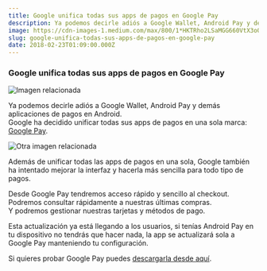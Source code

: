 ```yaml
---
title: Google unifica todas sus apps de pagos en Google Pay
description: Ya podemos decirle adiós a Google Wallet, Android Pay y demás aplicaciones de pagos en Android.
image: https://cdn-images-1.medium.com/max/800/1*HKTRho2LSaMGG660VtX3oQ.png
slug: google-unifica-todas-sus-apps-de-pagos-en-google-pay
date: 2018-02-23T01:09:00.000Z
---
```


### Google unifica todas sus apps de pagos en Google Pay

![Imagen relacionada](https://cdn-images-1.medium.com/max/800/1*HKTRho2LSaMGG660VtX3oQ.png)

Ya podemos decirle adiós a Google Wallet, Android Pay y demás aplicaciones de pagos en Android.  
Google ha decidido unificar todas sus apps de pagos en una sola marca: [Google Pay](https://www.blog.google/topics/shopping-payments/say-hello-to-google-pay/).

![Otra imagen relacionada](https://cdn-images-1.medium.com/max/800/0*lb7qIdPGUrit9R-3)

Además de unificar todas las apps de pagos en una sola, Google también ha intentado mejorar la interfaz y hacerla más sencilla para todo tipo de pagos.

Desde Google Pay tendremos acceso rápido y sencillo al checkout.  
Podremos consultar rápidamente a nuestras últimas compras.  
Y podremos gestionar nuestras tarjetas y métodos de pago.

Esta actualización ya está llegando a los usuarios, si tenías Android Pay en tu dispositivo no tendrás que hacer nada, la app se actualizará sola a Google Pay manteniendo tu configuración.

Si quieres probar Google Pay puedes [descargarla desde aquí](https://play.google.com/store/apps/details?id=com.google.android.apps.walletnfcrel).
